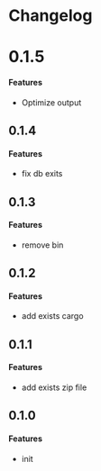 # Changelog


# 0.1.5
#### Features
* Optimize output

## 0.1.4
#### Features
* fix db exits

## 0.1.3
#### Features
* remove bin

## 0.1.2
#### Features
* add exists cargo 

## 0.1.1
#### Features
* add exists zip file


## 0.1.0
#### Features
* init
